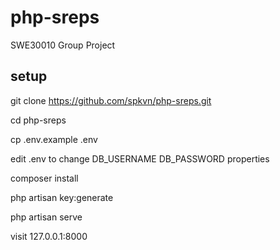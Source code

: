 # php-sreps

SWE30010 Group Project

## setup 
git clone https://github.com/spkvn/php-sreps.git

cd php-sreps

cp .env.example .env

edit .env to change DB_USERNAME DB_PASSWORD properties

composer install 

php artisan key:generate

php artisan serve

visit 127.0.0.1:8000 
